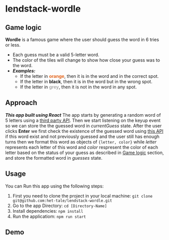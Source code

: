 # lendstack-wordle

## Game logic
**Wordle** is a famous game where the user should guess the word in 6 tries or less.
* Each guess must be a valid 5-letter word.
* The color of the tiles will change to show how close your guess was to the word.
* ***Examples:***
    * If the letter in <span style="color: #E3651D; font-weight: bold">orange</span>, then it is in the word and in the correct spot.
    * If the letter in **black**, then it is in the word but in the wrong spot.
    * If the letter in <span style="color: #A9A9A9; font-weight: bold">grey</span>, then it is not in the word  in any spot.

## Approach
***This app built using React***
The app starts by generating a random word of 5 letters using a [third party API](https://random-word-api.herokuapp.com/). Then we start listening on the keyup event so we can store the the guessed word in *currentGuess* state.
After the user clicks **Enter** we first check the existence of the guessed word using [this API](https://dictionaryapi.dev/) if this word exist and not previously guessed and the user still has enough turns then we format this word as objects of `{letter, color}` while *letter* represents each letter of this word and *color* respresent the color of each letter based on the status of your guess as described in [Game logic](#game-logic) section, and store the formatted word in *guesses* state.


## Usage
You can Run this app using the following steps:
1. First you need to clone the project in your local machine:
`git clone git@github.com:het-tale/lendstack-wordle.git`
2. Go to the app Directory:
`cd [Directory-Name]`
3. Install dependencies:
`npm install`
4. Run the applicatiom:
`npm run start`

## Demo
